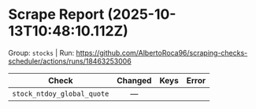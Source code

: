 # Scrape Report (2025-10-13T10:48:10.112Z)

Group: `stocks`  |  Run: https://github.com/AlbertoRoca96/scraping-checks-scheduler/actions/runs/18463253006

| Check | Changed | Keys | Error |
|---|:---:|:--|:--|
| `stock_ntdoy_global_quote` | — |  |  |
